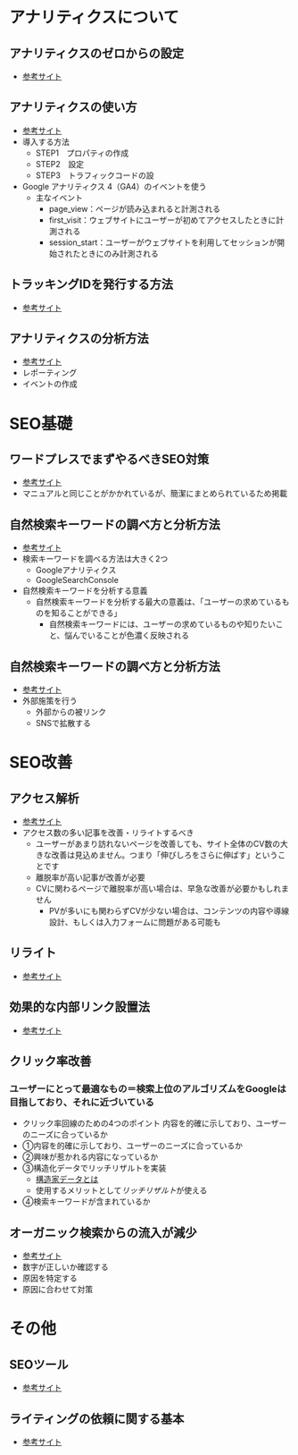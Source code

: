 # アナリティクスについて

## アナリティクスのゼロからの設定
- [参考サイト](https://www.seohacks.net/blog/10560/)

## アナリティクスの使い方
- [参考サイト](ttps://www.seohacks.net/blog/9985/)
- 導入する方法
    - STEP1　プロパティの作成
    - STEP2　設定
    - STEP3　トラフィックコードの設
- Google アナリティクス 4（GA4）のイベントを使う
    - 主なイベント
        - page_view：ページが読み込まれると計測される
        - first_visit：ウェブサイトにユーザーが初めてアクセスしたときに計測される
        - session_start：ユーザーがウェブサイトを利用してセッションが開始されたときにのみ計測される
## トラッキングIDを発行する方法
- [参考サイト](https://www.seohacks.net/blog/10545/)

## アナリティクスの分析方法
- [参考サイト](https://www.seohacks.net/blog/10573/)
- レポーティング
- イベントの作成

# SEO基礎
## ワードプレスでまずやるべきSEO対策
- [参考サイト](https://www.seohacks.net/blog/10438/)
 -  マニュアルと同じことがかかれているが、簡潔にまとめられているため掲載

## 自然検索キーワードの調べ方と分析方法
- [参考サイト](https://www.seohacks.net/blog/10282/)
- 検索キーワードを調べる方法は大きく2つ
    - Googleアナリティクス
    - GoogleSearchConsole
- 自然検索キーワードを分析する意義
    - 自然検索キーワードを分析する最大の意義は、「ユーザーの求めているものを知ることができる」
        - 自然検索キーワードには、ユーザーの求めているものや知りたいこと、悩んでいることが色濃く反映される

## 自然検索キーワードの調べ方と分析方法
- [参考サイト](https://www.seohacks.net/blog/10280/)
- 外部施策を行う
    - 外部からの被リンク
    - SNSで拡散する

# SEO改善
## アクセス解析
- [参考サイト](https://n-works.link/blog/marketing/about-access-analysis)
- アクセス数の多い記事を改善・リライトするべき
    - ユーザーがあまり訪れないページを改善しても、サイト全体のCV数の大きな改善は見込めません。つまり「伸びしろをさらに伸ばす」ということです
    - 離脱率が高い記事が改善が必要
    - CVに関わるページで離脱率が高い場合は、早急な改善が必要かもしれません
        - PVが多いにも関わらずCVが少ない場合は、コンテンツの内容や導線設計、もしくは入力フォームに問題がある可能も

## リライト
- [参考サイト](https://www.seohacks.net/blog/8830/)

## 効果的な内部リンク設置法
- [参考サイト](https://n-works.link/blog/wordpress/wordpress-internal-link)

## クリック率改善
### ユーザーにとって最適なもの＝検索上位のアルゴリズムをGoogleは目指しており、それに近づいている
- クリック率回線のための4つのポイント
内容を的確に示しており、ユーザーのニーズに合っているか
- ①内容を的確に示しており、ユーザーのニーズに合っているか
- ②興味が惹かれる内容になっているか
- ③構造化データでリッチリザルトを実装
    -  [構造家データとは](https://www.seohacks.net/blog/1191/)
    - 使用するメリットとして*リッチリザルト*が使える
- ④検索キーワードが含まれているか

## オーガニック検索からの流入が減少
- [参考サイト](https://www.seohacks.net/blog/10239/)
- 数字が正しいか確認する
- 原因を特定する
- 原因に合わせて対策



# その他
## SEOツール
- [参考サイト](https://www.seohacks.net/blog/6886/)

## ライティングの依頼に関する基本
- [参考サイト](https://www.seohacks.net/blog/10184/)
